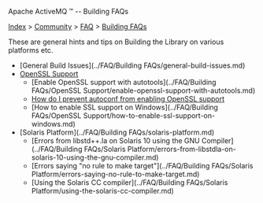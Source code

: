 Apache ActiveMQ ™ -- Building FAQs 

[Index](index.html) > [Community](../community.md) > [FAQ](../faq.md) > [Building FAQs](../FAQ/building-faqs.md)

These are general hints and tips on Building the Library on various platforms etc.

*   [General Build Issues](../FAQ/Building FAQs/general-build-issues.md)
*   [OpenSSL Support](openssl-CommunityCommunity/Community/support.md)
    *   [Enable OpenSSL support with autotools](../FAQ/Building FAQs/OpenSSL Support/enable-openssl-support-with-autotools.md)
    *   [How do I prevent autoconf from enabling OpenSSL support](how-do-i-prevent-autoconf-from-enabling-openssl-CommunityCommunity/Community/support.md)
    *   [How to enable SSL support on Windows](../FAQ/Building FAQs/OpenSSL Support/how-to-enable-ssl-support-on-windows.md)
*   [Solaris Platform](../FAQ/Building FAQs/solaris-platform.md)
    *   [Errors from libstd++.la on Solaris 10 using the GNU Compiler](../FAQ/Building FAQs/Solaris Platform/errors-from-libstdla-on-solaris-10-using-the-gnu-compiler.md)
    *   [Errors saying "no rule to make target"](../FAQ/Building FAQs/Solaris Platform/errors-saying-no-rule-to-make-target.md)
    *   [Using the Solaris CC compiler](../FAQ/Building FAQs/Solaris Platform/using-the-solaris-cc-compiler.md)


